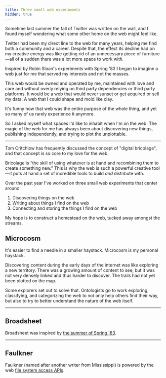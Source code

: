 ```yaml
---
title: Three small web experiments
hidden: true
---
```


Sometime last summer the fall of Twitter was written on the wall, and I found myself wondering what some other home on the web might feel like. 

Twitter had been my direct line to the web for many years, helping me find both a community and a career. Despite that, the effect its decline had on my creative energy was like getting rid of an unnecessary piece of furniture—all of a sudden there was a lot more space to work with.

Inspired by Robin Sloan's experiments with Spring '83 I began to imagine a web just for me that served my interests and not the masses.

This web would be owned and operated by me, maintained with love and care and without overly relying on third party dependencies or third party platforms. It would be a web that would never sunset or get acquired or sell my data. A web that I could shape and mold like clay. 

It's funny how that web was the entire purpose of the whole thing, and yet so many of us rarely experience it anymore. 

So I asked myself what spaces I'd like to inhabit when I'm on the web. The magic of the web for me has always been about discovering new things, publishing independently, and trying to plot the unplottable.

---

Tom Critchlow has frequently discussed the concept of "digital bricolage", and that concept is so core to my love for the web.

Bricolage is “the skill of using whatever is at hand and recombining them to create something new.” This is why the web is such a powerful creative tool—it puts at hand a set of incredible tools to build _and_ distribute with.

Over the past year I've worked on three small web experiments that center around

1. Discovering things on the web
2. Writing about things I find on the web
3. Connecting and storing the things I find on the web

My hope is to construct a homestead on the web, tucked away amongst the streams.

## Microcosm

It's easier to find a needle in a smaller haystack. Microcosm is my personal haystack.

Discovering content during the early days of the internet was like exploring a new territory. There was a growing amount of content to see, but it was not very densely linked and thus harder to discover. The trails had not yet been plotted on the map.

Some explorers set out to solve that. Ontologists go to work exploring, classifying, and categorizing the web to not only help others find their way, but also to try to better understand the nature of the web itself.

<hr class='break' />

## Broadsheet

Broadsheet was inspired by [the summer of Spring '83](https://www.robinsloan.com/lab/specifying-spring-83/#summer).

<hr class='break' />

## Faulkner

Faulkner (named after another writer from Mississippi) is powered by the web [file system access APIs](https://developer.mozilla.org/en-US/docs/Web/API/File_System_Access_API).

